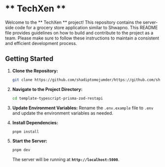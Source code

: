 # ** TechXen **

Welcome to the ** TechXen ** project! This repository contains the server-side code for a grocery store application similar to Shwapno. This README file provides guidelines on how to build and contribute to the project as a team. Please make sure to follow these instructions to maintain a consistent and efficient development process.

## **Getting Started**

1. **Clone the Repository:**
    
    ```bash
    git clone https://github.com/shadiptomojumder/https://github.com/shadiptomojumder/techxen-backend.git
    ```
    
2. **Navigate to the Project Directory:**
    
    ```bash
    cd template-typescript-prisma-zod-restapi
    ```
    
3. **Update Environment Variables:**
    Rename the `.env.example` file to `.env` and update the environment variables as needed.
    
4. **Install Dependencies:**
    
    ```bash
    pnpm install
    ```
    
5. **Start the Server:**
    
    ```bash
    pnpm dev
    ```
    
    The server will be running at **`http://localhost:5000`**.
